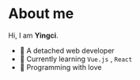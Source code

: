 # About me

Hi, I am **Yingci**. 

 - 🍰 A detached web developer
 - 🌈 Currently learning `Vue.js` , `React`
 - 🌸 Programming with love
